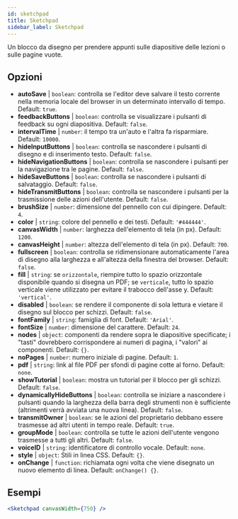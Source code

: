 ```yaml
---
id: sketchpad 
title: Sketchpad
sidebar_label: Sketchpad
---
```


Un blocco da disegno per prendere appunti sulle diapositive delle lezioni o sulle pagine vuote.

## Opzioni

* __autoSave__ | `boolean`: controlla se l'editor deve salvare il testo corrente nella memoria locale del browser in un determinato intervallo di tempo. Default: `true`.
* __feedbackButtons__ | `boolean`: controlla se visualizzare i pulsanti di feedback su ogni diapositiva. Default: `false`.
* __intervalTime__ | `number`: il tempo tra un'auto e l'altra fa risparmiare. Default: `10000`.
* __hideInputButtons__ | `boolean`: controlla se nascondere i pulsanti di disegno e di inserimento testo. Default: `false`.
* __hideNavigationButtons__ | `boolean`: controlla se nascondere i pulsanti per la navigazione tra le pagine. Default: `false`.
* __hideSaveButtons__ | `boolean`: controlla se nascondere i pulsanti di salvataggio. Default: `false`.
* __hideTransmitButtons__ | `boolean`: controlla se nascondere i pulsanti per la trasmissione delle azioni dell'utente. Default: `false`.
* __brushSize__ | `number`: dimensione del pennello con cui dipingere. Default: `4`.
* __color__ | `string`: colore del pennello e dei testi. Default: `'#444444'`.
* __canvasWidth__ | `number`: larghezza dell'elemento di tela (in px). Default: `1200`.
* __canvasHeight__ | `number`: altezza dell'elemento di tela (in px). Default: `700`.
* __fullscreen__ | `boolean`: controlla se ridimensionare automaticamente l'area di disegno alla larghezza e all'altezza della finestra del browser. Default: `false`.
* __fill__ | `string`: se `orizzontale`, riempire tutto lo spazio orizzontale disponibile quando si disegna un PDF; se `verticale`, tutto lo spazio verticale viene utilizzato per evitare il trabocco dell'asse y. Default: `'vertical'`.
* __disabled__ | `boolean`: se rendere il componente di sola lettura e vietare il disegno sul blocco per schizzi. Default: `false`.
* __fontFamily__ | `string`: famiglia di font. Default: `'Arial'`.
* __fontSize__ | `number`: dimensione del carattere. Default: `24`.
* __nodes__ | `object`: componenti da rendere sopra le diapositive specificate; i "tasti" dovrebbero corrispondere ai numeri di pagina, i "valori" ai componenti. Default: `{}`.
* __noPages__ | `number`: numero iniziale di pagine. Default: `1`.
* __pdf__ | `string`: link al file PDF per sfondi di pagine cotte al forno. Default: `none`.
* __showTutorial__ | `boolean`: mostra un tutorial per il blocco per gli schizzi. Default: `false`.
* __dynamicallyHideButtons__ | `boolean`: controlla se iniziare a nascondere i pulsanti quando la larghezza della barra degli strumenti non è sufficiente (altrimenti verrà avviata una nuova linea). Default: `false`.
* __transmitOwner__ | `boolean`: se le azioni del proprietario debbano essere trasmesse ad altri utenti in tempo reale. Default: `true`.
* __groupMode__ | `boolean`: controlla se tutte le azioni dell'utente vengono trasmesse a tutti gli altri. Default: `false`.
* __voiceID__ | `string`: identificatore di controllo vocale. Default: `none`.
* __style__ | `object`: Stili in linea CSS. Default: `{}`.
* __onChange__ | `function`: richiamata ogni volta che viene disegnato un nuovo elemento di linea. Default: `onChange() {}`.


## Esempi

```jsx live
<Sketchpad canvasWidth={750} />
```

